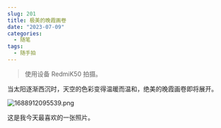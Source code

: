 ```yaml
---
slug: 201
title: 极美的晚霞画卷
date: "2023-07-09"
categories: 
  - 随笔
tags:
  - 随手拍
---
```


> 使用设备 RedmiK50 拍摄。

当太阳逐渐西沉时，天空的色彩变得温暖而温和，绝美的晚霞画卷即将展开。

![1688912095539.png](https://imgurl.zishu.me/images/2023/64aac0e2977cb.png)

这是我今天最喜欢的一张照片。